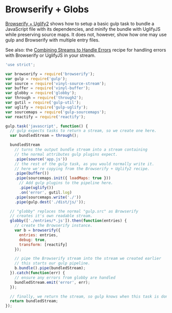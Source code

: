 # Browserify + Globs

[Browserify + Uglify2](browserify-uglify-sourcemap.md) 
shows how to setup a basic gulp task to bundle a JavaScript file with its 
dependencies, and minify the bundle with UglifyJS while preserving source maps.
It does not, however, show how one may use gulp and Browserify with multiple 
entry files.

See also: the 
[Combining Streams to Handle Errors](combining-streams-to-handle-errors.md) 
recipe for handling errors with Browserify or UglifyJS in your stream.

``` javascript
'use strict';

var browserify = require('browserify');
var gulp = require('gulp');
var source = require('vinyl-source-stream');
var buffer = require('vinyl-buffer');
var globby = require('globby');
var through = require('through2');
var gutil = require('gulp-util');
var uglify = require('gulp-uglify');
var sourcemaps = require('gulp-sourcemaps');
var reactify = require('reactify');

gulp.task('javascript', function() {
  // gulp expects tasks to return a stream, so we create one here.
  var bundledStream = through();

  bundledStream
    // turns the output bundle stream into a stream containing
    // the normal attributes gulp plugins expect.
    .pipe(source('app.js'))
    // the rest of the gulp task, as you would normally write it.
    // here we're copying from the Browserify + Uglify2 recipe.
    .pipe(buffer())
    .pipe(sourcemaps.init({ loadMaps: true }))
      // Add gulp plugins to the pipeline here.
      .pipe(uglify())
      .on('error', gutil.log)
    .pipe(sourcemaps.write('./'))
    .pipe(gulp.dest('./dist/js/'));

  // "globby" replaces the normal "gulp.src" as Browserify
  // creates it's own readable stream.
  globby(['./entries/*.js']).then(function(entries) {
    // create the Browserify instance.
    var b = browserify({
      entries: entries,
      debug: true,
      transform: [reactify]
    });

    // pipe the Browserify stream into the stream we created earlier
    // this starts our gulp pipeline.
    b.bundle().pipe(bundledStream);
  }).catch(function(err) {
    // ensure any errors from globby are handled
    bundledStream.emit('error', err);
  });

  // finally, we return the stream, so gulp knows when this task is done.
  return bundledStream;
});
```
